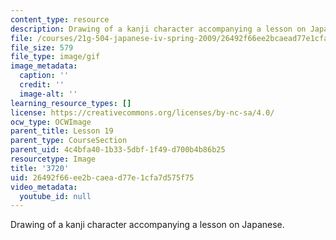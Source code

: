 ```yaml
---
content_type: resource
description: Drawing of a kanji character accompanying a lesson on Japanese.
file: /courses/21g-504-japanese-iv-spring-2009/26492f66ee2bcaead77e1cfa7d575f75_3720.gif
file_size: 579
file_type: image/gif
image_metadata:
  caption: ''
  credit: ''
  image-alt: ''
learning_resource_types: []
license: https://creativecommons.org/licenses/by-nc-sa/4.0/
ocw_type: OCWImage
parent_title: Lesson 19
parent_type: CourseSection
parent_uid: 4c4bfa40-1b33-5dbf-1f49-d700b4b86b25
resourcetype: Image
title: '3720'
uid: 26492f66-ee2b-caea-d77e-1cfa7d575f75
video_metadata:
  youtube_id: null
---
```

Drawing of a kanji character accompanying a lesson on Japanese.